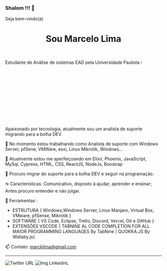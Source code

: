### Shalom !!! 🖖
Seja bem-vindo(a)
<h1 align="center"> Sou Marcelo Lima </h1>





<br>

Estudante de Análise de sistemas EAD pela Universidade Paulista    <img src="https://unip.br/assets/img/logo/logo-unip.svg"  width="5%">

Apaixonado por tecnologia, atualmente sou um analista de suporte migrando para a bolha DEV.

🔭 No momento estou trabalhando como Analista de suporte com Windows Server, pfSene, VMWare, esxi, Linux Mikrotik, Windows...

🌱 Atualmente estou  me aperfeiçoando em  Elixir, Phoenix, JavaScript, MySql, Cypress, HTML, CSS, ReactJS, NodeJs, Boostrap

👯 Procuro migrar do suporte para a bolha DEV e seguir na programação.

☕ Caracteristicas: Comunicativo, disposto à ajudar, aprender e ensinar; Antes procuro entender e não julgar. 



💼 Ferramentas :<br>
* ESTRUTURA { Windows,Windows Server, Linux Manjaro, Virtual Box, VMware, pfSense, Mikrotik }<br>
* SOFTWARE { VS Code, Eclipse, Trello, Discord, Vercel, Git e GitHub }
* EXTENSÕES VSCODE { TABNINE AL CODE COMPLETION FOR ALL MAIOR PROGRAMMING LANGUAGES By TabNine | QUOKKA.JS By Wallaby.js}

📫 Contato: marcklima@gmail.com




<hr>
<img alt="Twitter URL" src="https://img.shields.io/twitter/url?style=social&url=https%3A%2F%2Ftwitter.com%2FBainau_">

<img alt="Img LinkedinL" src="https://www.linkedin.com/in/marcelolimadonascimento/overlay/background-image/">



             
             

